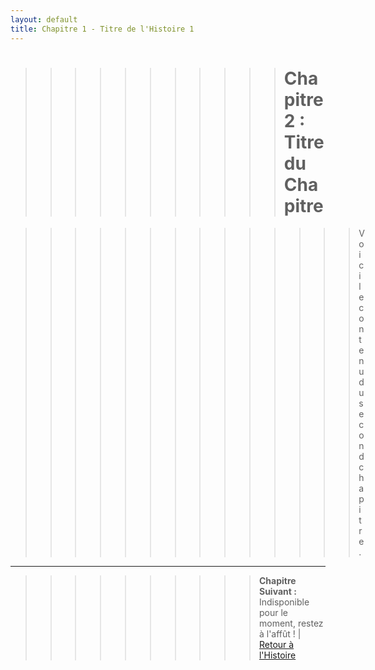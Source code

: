 ```yaml
---
layout: default
title: Chapitre 1 - Titre de l'Histoire 1
---
```


>>>>>>>>>>># Chapitre 2 : Titre du Chapitre

>>>>>>>>>>>>>>Voici le contenu du second chapitre.

---

>>>>>>>>>>**Chapitre Suivant :** Indisponible pour le moment, restez à l'affût ! | [Retour à l'Histoire](nom-histoire-1.md)


